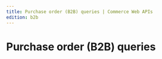```yaml
---
title: Purchase order (B2B) queries | Commerce Web APIs
edition: b2b   
---
```


# Purchase order (B2B) queries
